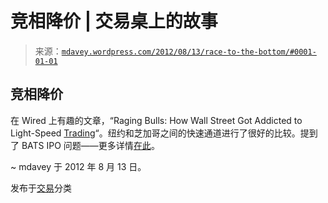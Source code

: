 <!--yml

分类：未分类

日期：2024-05-18 06:36:27

-->

# 竞相降价 | 交易桌上的故事

> 来源：[`mdavey.wordpress.com/2012/08/13/race-to-the-bottom/#0001-01-01`](https://mdavey.wordpress.com/2012/08/13/race-to-the-bottom/#0001-01-01)

## 竞相降价

在 Wired 上有趣的文章，“Raging Bulls: How Wall Street Got Addicted to Light-Speed [Trading](http://www.wired.com/business/2012/08/ff_wallstreet_trading/all/)“。纽约和芝加哥之间的快速通道进行了很好的比较。提到了 BATS IPO 问题——更多详情[在此](http://www.nanex.net/aqck/2970.html)。

~ mdavey 于 2012 年 8 月 13 日。

发布于[交易](https://mdavey.wordpress.com/category/trading/)分类
